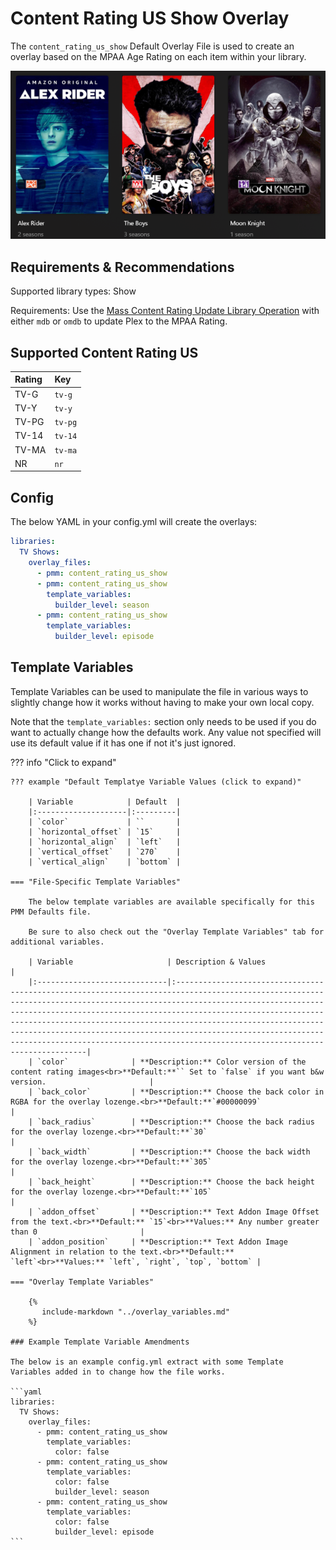 # Content Rating US Show Overlay

The `content_rating_us_show` Default Overlay File is used to create an overlay based on the MPAA Age Rating on each item within your library.

![](images/content_rating_us_show.png)

## Requirements & Recommendations

Supported library types: Show

Requirements: Use the [Mass Content Rating Update Library Operation](../../config/operations.md#mass-content-rating-update) with either `mdb` or `omdb` to update Plex to the MPAA Rating.

## Supported Content Rating US

| Rating | Key     |
|:-------|:--------|
| TV-G   | `tv-g`  |
| TV-Y   | `tv-y`  |
| TV-PG  | `tv-pg` |
| TV-14  | `tv-14` |
| TV-MA  | `tv-ma` |
| NR     | `nr`    |

## Config

The below YAML in your config.yml will create the overlays:

```yaml
libraries:
  TV Shows:
    overlay_files:
      - pmm: content_rating_us_show
      - pmm: content_rating_us_show
        template_variables:
          builder_level: season
      - pmm: content_rating_us_show
        template_variables:
          builder_level: episode
```

## Template Variables

Template Variables can be used to manipulate the file in various ways to slightly change how it works without having to make your own local copy.

Note that the `template_variables:` section only needs to be used if you do want to actually change how the defaults work. Any value not specified will use its default value if it has one if not it's just ignored.

??? info "Click to expand"

    ??? example "Default Templatye Variable Values (click to expand)"

        | Variable            | Default  |
        |:--------------------|:---------|
        | `color`             | ``       |
        | `horizontal_offset` | `15`     |
        | `horizontal_align`  | `left`   |
        | `vertical_offset`   | `270`    |
        | `vertical_align`    | `bottom` |
        
    === "File-Specific Template Variables"

        The below template variables are available specifically for this PMM Defaults file.

        Be sure to also check out the "Overlay Template Variables" tab for additional variables.

        | Variable                     | Description & Values                                                                                                                                                                                                                                                                                                                                                                                                                                                                  |
        |:-----------------------------|:--------------------------------------------------------------------------------------------------------------------------------------------------------------------------------------------------------------------------------------------------------------------------------------------------------------------------------------------------------------------------------------------------------------------------------------------------------------------------------------|
        | `color`              | **Description:** Color version of the content rating images<br>**Default:**`` Set to `false` if you want b&w version.                       |
        | `back_color`         | **Description:** Choose the back color in RGBA for the overlay lozenge.<br>**Default:**`#00000099`                                          |
        | `back_radius`        | **Description:** Choose the back radius for the overlay lozenge.<br>**Default:**`30`                                                        |
        | `back_width`         | **Description:** Choose the back width for the overlay lozenge.<br>**Default:**`305`                                                        |
        | `back_height`        | **Description:** Choose the back height for the overlay lozenge.<br>**Default:**`105`                                                       |
        | `addon_offset`       | **Description:** Text Addon Image Offset from the text.<br>**Default:** `15`<br>**Values:** Any number greater than 0                       |
        | `addon_position`     | **Description:** Text Addon Image Alignment in relation to the text.<br>**Default:** `left`<br>**Values:** `left`, `right`, `top`, `bottom` |

    === "Overlay Template Variables"

        {%
           include-markdown "../overlay_variables.md"
        %}

    ### Example Template Variable Amendments

    The below is an example config.yml extract with some Template Variables added in to change how the file works.

    ```yaml
    libraries:
      TV Shows:
        overlay_files:
          - pmm: content_rating_us_show
            template_variables:
              color: false
          - pmm: content_rating_us_show
            template_variables:
              color: false
              builder_level: season
          - pmm: content_rating_us_show
            template_variables:
              color: false
              builder_level: episode
    ```
